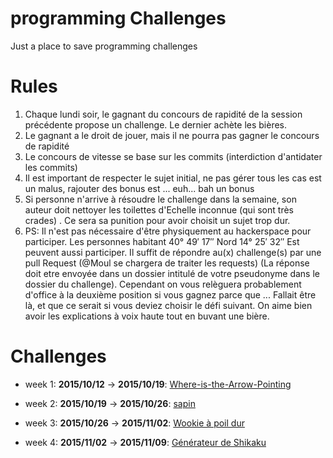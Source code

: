 # programming Challenges

Just a place to save programming challenges

# Rules

1. Chaque lundi soir, le gagnant du concours de rapidité de la session précédente propose un challenge. Le dernier achète les bières.
2. Le gagnant a le droit de jouer, mais il ne pourra pas gagner le concours de rapidité
3. Le concours de vitesse se base sur les commits (interdiction d'antidater les commits)
4. Il est important de respecter le sujet initial, ne pas gérer tous les cas est un malus, rajouter des bonus est ... euh... bah un bonus
5. Si personne n'arrive à résoudre le challenge dans la semaine, son auteur doit nettoyer les toilettes d'Echelle inconnue (qui sont très crades) . Ce sera sa punition pour avoir choisit un sujet trop dur.
6. PS: Il n'est pas nécessaire d'être physiquement au hackerspace pour participer. Les personnes habitant 40° 49′ 17″ Nord 14° 25′ 32″ Est peuvent aussi participer. Il suffit de répondre au(x) challenge(s) par une pull Request (@Moul se chargera de traiter les requests) (La réponse doit etre envoyée dans un dossier intitulé de votre pseudonyme dans le dossier du challenge). Cependant on vous relèguera probablement d'office à la deuxième position si vous gagnez parce que ... Fallait être là, et que ce serait si vous deviez choisir le défi suivant. On aime bien avoir les explications à voix haute tout en buvant une bière.


# Challenges

- week 1: **2015/10/12** -> **2015/10/19**: [Where-is-the-Arrow-Pointing](https://github.com/jeannedhack/programmingChallenges/tree/master/Where-is-the-Arrow-Pointing)
- week 2: **2015/10/19** -> **2015/10/26**: [sapin](https://github.com/jeannedhack/programmingChallenges/tree/master/sapin)

- week 3: **2015/10/26** -> **2015/11/02**: [Wookie à poil dur](https://github.com/jeannedhack/programmingChallenges/tree/master/wookie%20%C3%A0%20poil%20dur)

- week 4: **2015/11/02** -> **2015/11/09**: [Générateur de Shikaku](https://github.com/jeannedhack/programmingChallenges/tree/master/shikaku)
